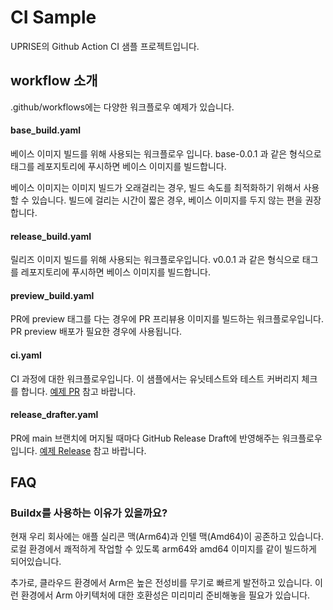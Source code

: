 # CI Sample

UPRISE의 Github Action CI 샘플 프로젝트입니다.

## workflow 소개
.github/workflows에는 다양한 워크플로우 예제가 있습니다.

#### base_build.yaml
 베이스 이미지 빌드를 위해 사용되는 워크플로우 입니다. base-0.0.1 과 같은 형식으로 태그를 레포지토리에 푸시하면 베이스 이미지를 빌드합니다. 

 베이스 이미지는 이미지 빌드가 오래걸리는 경우, 빌드 속도를 최적화하기 위해서 사용할 수 있습니다. 빌드에 걸리는 시간이 짧은 경우, 베이스 이미지를 두지 않는 편을 권장합니다. 

#### release_build.yaml
 릴리즈 이미지 빌드를 위해 사용되는 워크플로우입니다. v0.0.1 과 같은 형식으로 태그를 레포지토리에 푸시하면 베이스 이미지를 빌드합니다.

#### preview_build.yaml
  PR에 preview 태그를 다는 경우에 PR 프리뷰용 이미지를 빌드하는 워크플로우입니다. PR preview 배포가 필요한 경우에 사용됩니다.

#### ci.yaml
 CI 과정에 대한 워크플로우입니다. 이 샘플에서는 유닛테스트와  테스트 커버리지 체크를 합니다. [예제 PR](https://github.com/uprise-fin/ci-sample/pull/4) 참고 바랍니다.

#### release_drafter.yaml
 PR에 main 브랜치에 머지될 때마다 GitHub Release Draft에 반영해주는 워크플로우입니다. [예제 Release](https://github.com/uprise-fin/ci-sample/releases/tag/v0.0.2) 참고 바랍니다.

## FAQ
### Buildx를 사용하는 이유가 있을까요?
 현재 우리 회사에는 애플 실리콘 맥(Arm64)과 인텔 맥(Amd64)이 공존하고 있습니다. 로컬 환경에서 쾌적하게 작업할 수 있도록 arm64와 amd64 이미지를 같이 빌드하게 되어있습니다. 

 추가로, 클라우드 환경에서 Arm은 높은 전성비를 무기로 빠르게 발전하고 있습니다. 이런 환경에서 Arm 아키텍처에 대한 호환성은 미리미리 준비해놓을 필요가 있습니다.

